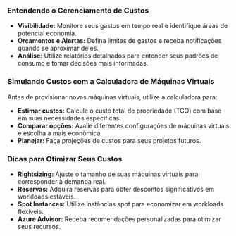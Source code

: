 ### Entendendo o Gerenciamento de Custos
* **Visibilidade:** Monitore seus gastos em tempo real e identifique áreas de potencial economia.
* **Orçamentos e Alertas:** Defina limites de gastos e receba notificações quando se aproximar deles.
* **Análise:** Utilize relatórios detalhados para entender seus padrões de consumo e tomar decisões mais informadas.

### Simulando Custos com a Calculadora de Máquinas Virtuais
Antes de provisionar novas máquinas virtuais, utilize a calculadora para:
* **Estimar custos:** Calcule o custo total de propriedade (TCO) com base em suas necessidades específicas.
* **Comparar opções:** Avalie diferentes configurações de máquinas virtuais e escolha a mais econômica.
* **Planejar:** Faça projeções de custos para seus projetos futuros.

### Dicas para Otimizar Seus Custos
* **Rightsizing:** Ajuste o tamanho de suas máquinas virtuais para corresponder à demanda real.
* **Reservas:** Adquira reservas para obter descontos significativos em workloads estáveis.
* **Spot Instances:** Utilize instâncias spot para economizar em workloads flexíveis.
* **Azure Advisor:** Receba recomendações personalizadas para otimizar seus recursos.
